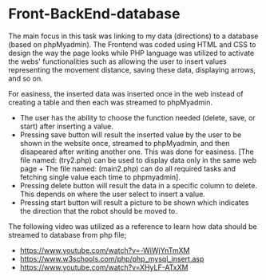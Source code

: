# Front-BackEnd-database

The main focus in this task was linking to my data (directions) to a database (based on phpMyadmin). The Frontend was coded using HTML and CSS to design the way the page looks while PHP language was utilized to activate the webs' functionalities such as allowing the user to insert values representing the movement distance, saving these data, displaying arrows, and so on. 

For easiness, the inserted data was inserted once in the web instead of creating a table and then each was streamed to phpMyadmin.

* The user has the ability to choose the function needed (delete, save, or start) after inserting a value. 
* Pressing save button will result the inserted value by the user to be shown in the website once, streamed to phpMyadmin, and then disapeared after writing another one. This was done for easiness. [The file named: (try2.php) can be used to display data only in the same web page + The file named: (main2.php) can do all required tasks and fetching single value each time to phpmyadmin].
* Pressing delete button will result the data in a specific column to delete. This depends on where the user select to insert a value. 
* Pressing start button will result a picture to be shown which indicates the direction that the robot should be moved to.  


The following video was utilized as a reference to learn how data should be streamed to database from php file;
* https://www.youtube.com/watch?v=-WiWjYnTmXM
* https://www.w3schools.com/php/php_mysql_insert.asp
* https://www.youtube.com/watch?v=XHyLF-ATxXM
